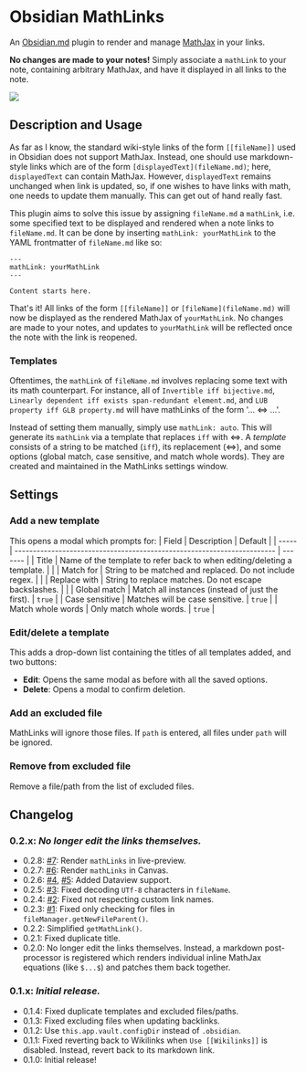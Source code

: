 # Obsidian MathLinks

An [Obsidian.md](https://obsidian.md) plugin to render and manage [MathJax](https://www.mathjax.org/) in your links.

**No changes are made to your notes!** Simply associate a `mathLink` to your note, containing arbitrary MathJax, and have it displayed in all links to the note.

![](https://raw.githubusercontent.com/zhaoshenzhai/obsidian-mathlinks/master/.github/sample.png)

## Description and Usage

As far as I know, the standard wiki-style links of the form `[[fileName]]` used in Obsidian does not support MathJax. Instead, one should use markdown-style links which are of the form `[displayedText](fileName.md)`; here, `displayedText` can contain MathJax. However, `displayedText` remains unchanged when link is updated, so, if one wishes to have links with math, one needs to update them manually. This can get out of hand really fast.

This plugin aims to solve this issue by assigning `fileName.md` a `mathLink`, i.e. some specified text to be displayed and rendered when a note links to `fileName.md`. It can be done by inserting `mathLink: yourMathLink` to the YAML frontmatter of `fileName.md` like so:

```
---
mathLink: yourMathLink
---

Content starts here.
```

That's it! All links of the form `[[fileName]]` or `[fileName](fileName.md)` will now be displayed as the rendered MathJax of `yourMathLink`. No changes are made to your notes, and updates to `yourMathLink` will be reflected once the note with the link is reopened.

### Templates
Oftentimes, the `mathLink` of `fileName.md` involves replacing some text with its math counterpart. For instance, all of `Invertible iff bijective.md`, `Linearly dependent iff exists span-redundant element.md`, and `LUB property iff GLB property.md` will have mathLinks of the form '... $\Leftrightarrow$ ...'.

Instead of setting them manually, simply use `mathLink: auto`. This will generate its `mathLink` via a template that replaces `iff` with $\Leftrightarrow$. A _template_ consists of a string to be matched (`iff`), its replacement $(\Leftrightarrow)$, and some options (global match, case sensitive, and match whole words). They are created and maintained in the MathLinks settings window.

## Settings
### Add a new template
This opens a modal which prompts for:
| Field | Description | Default |
| ----- | ----------------------------------------------------------------------- | ------- |
| Title | Name of the template to refer back to when editing/deleting a template. | | 
| Match for | String to be matched and replaced. Do not include regex. | |
| Replace with | String to replace matches. Do not escape backslashes. | |
| Global match | Match all instances (instead of just the first). | `true`  |
| Case sensitive | Matches will be case sensitive. | `true`  |
| Match whole words | Only match whole words. | `true`  |

### Edit/delete a template
This adds a drop-down list containing the titles of all templates added, and two buttons:
* **Edit**: Opens the same modal as before with all the saved options.
* **Delete**: Opens a modal to confirm deletion.

### Add an excluded file
MathLinks will ignore those files. If `path` is entered, all files under `path` will be ignored.

### Remove from excluded file
Remove a file/path from the list of excluded files.

## Changelog
### 0.2.x: _No longer edit the links themselves._
* 0.2.8: [#7](https://github.com/zhaoshenzhai/obsidian-mathlinks/issues/7): Render `mathLinks` in live-preview.
* 0.2.7: [#6](https://github.com/zhaoshenzhai/obsidian-mathlinks/issues/6): Render `mathLinks` in Canvas.
* 0.2.6: [#4](https://github.com/zhaoshenzhai/obsidian-mathlinks/issues/4), [#5](https://github.com/zhaoshenzhai/obsidian-mathlinks/pull/5): Added Dataview support.
* 0.2.5: [#3](https://github.com/zhaoshenzhai/obsidian-mathlinks/issues/3): Fixed decoding `UTf-8` characters in `fileName`.
* 0.2.4: [#2](https://github.com/zhaoshenzhai/obsidian-mathlinks/issues/2): Fixed not respecting custom link names.
* 0.2.3: [#1](https://github.com/zhaoshenzhai/obsidian-mathlinks/issues/1): Fixed only checking for files in `fileManager.getNewFileParent()`.
* 0.2.2: Simplified `getMathLink()`.
* 0.2.1: Fixed duplicate title.
* 0.2.0: No longer edit the links themselves. Instead, a markdown post-processor is registered which renders individual inline MathJax equations (like `$...$`) and patches them back together.
### 0.1.x: _Initial release._
* 0.1.4: Fixed duplicate templates and excluded files/paths.
* 0.1.3: Fixed excluding files when updating backlinks.
* 0.1.2: Use `this.app.vault.configDir` instead of `.obsidian`.
* 0.1.1: Fixed reverting back to Wikilinks when `Use [[Wikilinks]]` is disabled. Instead, revert back to its markdown link.
* 0.1.0: Initial release!
